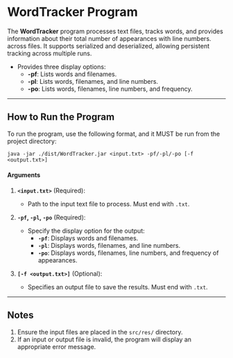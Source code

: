 # WordTracker Program

The **WordTracker** program processes text files, tracks words, and provides information about their total number of appearances with line numbers. across files. It supports serialized and deserialized, allowing persistent tracking across multiple runs.

- Provides three display options:
  - **-pf**: Lists words and filenames.
  - **-pl**: Lists words, filenames, and line numbers.
  - **-po**: Lists words, filenames, line numbers, and frequency.

---

## How to Run the Program

To run the program, use the following format, and it MUST be run from the project directory:

```
java -jar ./dist/WordTracker.jar <input.txt> -pf/-pl/-po [-f <output.txt>]
```

#### Arguments

1. **`<input.txt>`** (Required):

   - Path to the input text file to process. Must end with `.txt`.

2. **`-pf`, `-pl`, `-po`** (Required):

   - Specify the display option for the output:
     - **`-pf`**: Displays words and filenames.
     - **`-pl`**: Displays words, filenames, and line numbers.
     - **`-po`**: Displays words, filenames, line numbers, and frequency of appearances.

3. **`[-f <output.txt>]`** (Optional):
   - Specifies an output file to save the results. Must end with `.txt`.

---

## Notes

1. Ensure the input files are placed in the `src/res/` directory.
2. If an input or output file is invalid, the program will display an appropriate error message.
